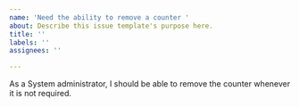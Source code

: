 ```yaml
---
name: 'Need the ability to remove a counter '
about: Describe this issue template's purpose here.
title: ''
labels: ''
assignees: ''

---
```


As a System administrator, I should be able to remove the counter whenever it is not required.
